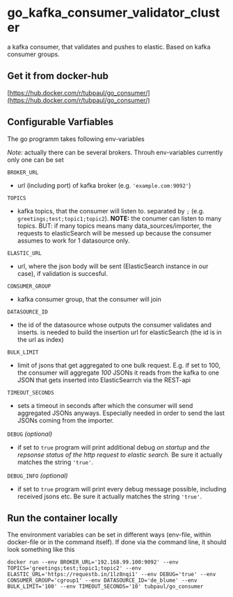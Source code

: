 # go_kafka_consumer_validator_cluster
a kafka consumer, that validates and pushes to elastic. Based on kafka consumer groups.

## Get it from docker-hub
[https://hub.docker.com/r/tubpaul/go_consumer/](https://hub.docker.com/r/tubpaul/go_consumer/)

## Configurable Varfiables
The go programm takes following env-variables

*Note:* actually there can be several brokers. Throuh env-variables currently only one can be set

`BROKER_URL`
 - url (including port) of kafka broker (e.g. `'example.com:9092'`)

`TOPICS`
 - kafka topics, that the consumer will listen to. separated by `;` (e.g. `greetings;test;topic1;topic2`). **NOTE:** the conumer can listen to many topics. BUT: if many topics means many data_sources/importer, the requests to elasticSearch will be messed up because the consumer assumes to work for 1 datasource only.


`ELASTIC_URL`
 - url, where the json body will be sent (ElasticSearch instance in our case), if validation is succesful. 

`CONSUMER_GROUP`
 - kafka consumer group, that the consumer will join

`DATASOURCE_ID`
 - the id of the datasource whose outputs the consumer validates and inserts. is needed to build the insertion url for elasticSearch (the id is in the url as index)

`BULK_LIMIT`
 - limit of jsons that get aggregated to one bulk request. E.g. if set to 100, the consumer will aggregate *100* JSONs it reads from the kafka to one JSON that gets inserted into ElasticSearrch via the REST-api

`TIMEOUT_SECONDS`
- sets a timeout in seconds after which the consumer will send aggregated JSONs anyways. Especially needed in order to send the last JSONs coming from the importer.

`DEBUG` *(optional)*
 - if set to `true` program will print additional debug *on startup* and *the repsonse status of the http request to elastic search.* Be sure it actually matches the string `'true'`.

`DEBUG_INFO` *(optional)*
 - if set to `true` program will print every debug message possible, including received jsons etc. Be sure it actually matches the string `'true'`.

 ## Run the container locally
 The environment variables can be set in different ways (env-file, within docker-file or in the command itself). If done via the command line, it should look something like this
 
```
docker run --env BROKER_URL='192.168.99.100:9092' --env TOPICS='greetings;test;topic1;topic2' --env ELASTIC_URL='https://requestb.in/1lz8nqi1' --env DEBUG='true' --env CONSUMER_GROUP='cgroup1' --env DATASOURCE_ID='de_blume' --env BULK_LIMIT='100' --env TIMEOUT_SECONDS='10' tubpaul/go_consumer
 ```
